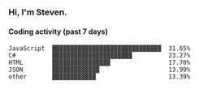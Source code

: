 ### Hi, I'm Steven.

#### Coding activity (past 7 days)
```
JavaScript  ▓▓▓▓▓▓▓▓▓▓▓▓▓▓▓▓▓▓▓▓▓▓▓▓▓▓▓▓▓▓  31.65%
C#          ▓▓▓▓▓▓▓▓▓▓▓▓▓▓▓▓▓▓▓▓▓▓          23.27%
HTML        ▓▓▓▓▓▓▓▓▓▓▓▓▓▓▓▓                17.70%
JSON        ▓▓▓▓▓▓▓▓▓▓▓▓▓                   13.99%
other       ▓▓▓▓▓▓▓▓▓▓▓▓                    13.39%
```
